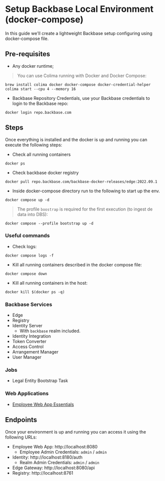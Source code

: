 # Setup Backbase Local Environment (docker-compose)

In this guide we'll create a lightweight Backbase setup configuring using docker-compose file.

## Pre-requisites

- Any docker runtime;

> You can use Colima running with Docker and Docker Compose:
```shell
brew install colima docker docker-compose docker-credential-helper
colima start --cpu 4 --memory 16
```

- Backbase Repository Credentials, use your Backbase credentials to login to the Backbase repo:
```shell
docker login repo.backbase.com
```

## Steps

Once everything is installed and the docker is up and running you can execute the following steps:
- Check all running containers
```shell
docker ps
```
- Check backbase docker registry
```shell
docker pull repo.backbase.com/backbase-docker-releases/edge:2022.09.1
```
- Inside docker-compose directory run to the following to start up the env.
```shell
docker compose up -d
```

> The profile `boostrap` is required for the first execution (to ingest de data into DBS):
```shell
docker compose --profile bootstrap up -d
```

### Useful commands
- Check logs:
```shell
docker compose logs -f
```

- Kill all running containers described in the docker compose file:
```shell
docker compose down
```

- Kill all running containers in the host:
```shell
docker kill $(docker ps -q)
```

### Backbase Services

- Edge
- Registry
- Identity Server
    * With `backbase` realm included.
- Identity Integration
- Token Converter
- Access Control
- Arrangement Manager
- User Manager

### Jobs

- Legal Entity Bootstrap Task

### Web Applications

- [Employee Web App Essentials](https://community.backbase.com/documentation/employee_web_app/latest/deploy_web_app)


## Endpoints

Once your environment is up and running you can access it using the following URLs:

- Employee Web App: http://localhost:8080
    * Employee Admin Credentials: `admin` / `admin`
- Identity: http://localhost:8180/auth
    * Realm Admin Credentials: `admin` / `admin`
- Edge Gateway: http://localhost:8080/api
- Registry: http://localhost:8761
